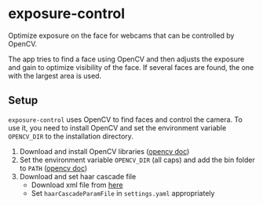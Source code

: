 # exposure-control
Optimize exposure on the face for webcams that can be controlled by OpenCV.

The app tries to find a face using OpenCV and then adjusts the exposure and gain to 
optimize visibility of the face. If several faces are found, the one with the largest
area is used.


## Setup
`exposure-control` uses OpenCV to find faces and control the camera. To use it, you need to install OpenCV and set the environment variable `OPENCV_DIR` to the installation directory.
1. Download and install OpenCV libraries ([opencv doc](https://docs.opencv.org/4.x/d3/d52/tutorial_windows_install.html))
2. Set the environment variable `OPENCV_DIR` (all caps) and add the bin folder to `PATH` ([opencv doc](https://docs.opencv.org/4.x/d3/d52/tutorial_windows_install.html#tutorial_windows_install_path))
3. Download and set haar cascade file
    * Download xml file from [here](https://github.com/opencv/opencv/tree/master/data/haarcascades)
    * Set `haarCascadeParamFile` in `settings.yaml` appropriately


